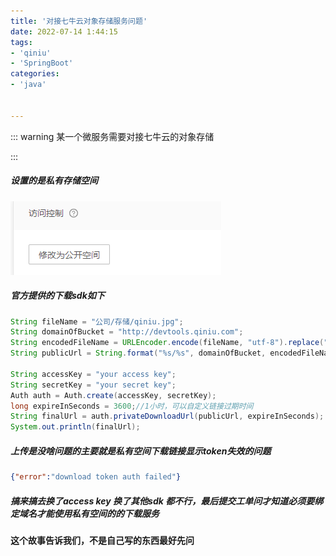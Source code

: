 ```yaml
---
title: '对接七牛云对象存储服务问题'
date: 2022-07-14 1:44:15
tags:
- 'qiniu'
- 'SpringBoot'
categories:
- 'java'


---
```


::: warning 某一个微服务需要对接七牛云的对象存储

:::

##### 设置的是私有存储空间

![image-20220819063957932](./assets/1660862329681.png)

##### 官方提供的下载sdk如下

```java
String fileName = "公司/存储/qiniu.jpg";
String domainOfBucket = "http://devtools.qiniu.com";
String encodedFileName = URLEncoder.encode(fileName, "utf-8").replace("+", "%20");
String publicUrl = String.format("%s/%s", domainOfBucket, encodedFileName);

String accessKey = "your access key";
String secretKey = "your secret key";
Auth auth = Auth.create(accessKey, secretKey);
long expireInSeconds = 3600;//1小时，可以自定义链接过期时间
String finalUrl = auth.privateDownloadUrl(publicUrl, expireInSeconds);
System.out.println(finalUrl);

```

##### 上传是没啥问题的主要就是私有空间下载链接显示token失效的问题

```json
{"error":"download token auth failed"}
```

##### 搞来搞去换了access key 换了其他sdk 都不行，最后提交工单问才知道必须要绑定域名才能使用私有空间的的下载服务 

#### 这个故事告诉我们，不是自己写的东西最好先问